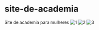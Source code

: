 # site-de-academia
Site de academia para mulheres 
![1](https://user-images.githubusercontent.com/98046855/168671487-2c11e49e-5d10-4035-850f-b5b48691e125.JPG)
![2](https://user-images.githubusercontent.com/98046855/168671505-faf2abf6-ec6a-480c-a5ff-45d0e62d85ba.JPG)
![3](https://user-images.githubusercontent.com/98046855/168671516-5c5fad77-4831-4321-9e99-2eca26b33192.JPG)

